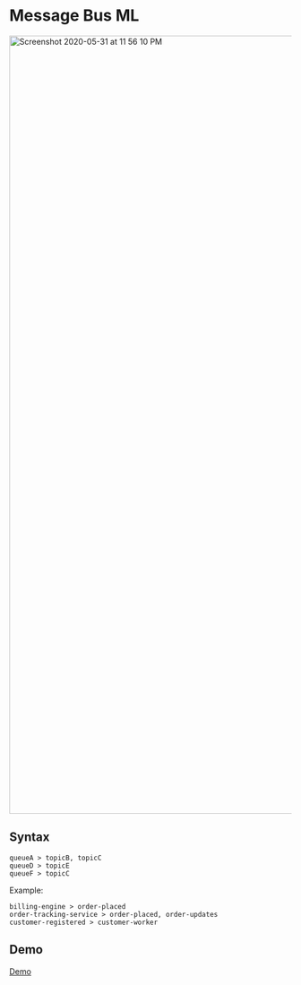 # Message Bus ML

<img width="1389" alt="Screenshot 2020-05-31 at 11 56 10 PM" src="https://user-images.githubusercontent.com/261283/83356764-c4301d00-a39a-11ea-9cc1-b0becc400ffe.png">

## Syntax

```
queueA > topicB, topicC
queueD > topicE
queueF > topicC
```

Example:

```
billing-engine > order-placed
order-tracking-service > order-placed, order-updates
customer-registered > customer-worker
```

## Demo

[Demo](https://vinhlh.github.io/message-bus-ml/)

